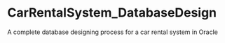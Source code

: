 # CarRentalSystem_DatabaseDesign
A complete database designing process for a car rental system in Oracle 

